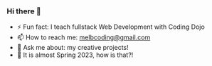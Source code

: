 ### Hi there 👋
  - ⚡ Fun fact: I teach fullstack Web Development with Coding Dojo
  - 📫 How to reach me: melbcoding@gmail.com
  - 💬 Ask me about: my creative projects!
  - 🌱 It is almost Spring 2023, how is that?!
<!--
**melbcoding/melbcoding** is a ✨ _special_ ✨ repository because its `README.md` (this file) appears on your GitHub profile.

Here are some ideas to get you started:

- 🔭 I’m currently working on ...
- 🌱 I’m currently learning ...
- 👯 I’m looking to collaborate on ...
- 🤔 I’m looking for help with ...
- 💬 Ask me about ...
- 📫 How to reach me: ...
- 😄 Pronouns: ...
- ⚡ Fun fact: ...
-->
